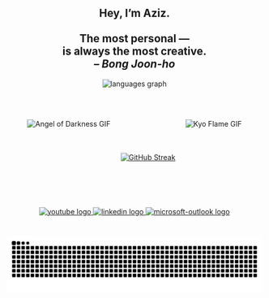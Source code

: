 <h2 align="center">
  Hey, I’m Aziz.<br><br>
  The most personal  —<br>
  is always the most creative.<br>
  <em>– Bong Joon-ho</em>
</h2>

<div align="center">

  <img src="https://github-readme-stats.vercel.app/api/top-langs?username=AzizMtg&locale=en&hide_title=false&layout=compact&card_width=320&langs_count=5&theme=dracula&hide_border=false" height="150" alt="languages graph" />

  <br><br>

  <div style="display: flex; align-items: center; justify-content: center; gap: 20px;">
    <img src="https://github.com/user-attachments/assets/373fe2a5-3a9e-44e9-906b-f9263bac3d42" height="150" alt="Angel of Darkness GIF" />
    
   <a href="https://git.io/streak-stats">
    <img src="https://streak-stats.demolab.com/?user=AzizMtg&theme=dracula&hide_border=false" height="150" alt="GitHub Streak" />
    </a>
    
   <img src="https://github.com/user-attachments/assets/c96b62a3-c956-4c23-9903-990c4559c3b5" height="150" alt="Kyo Flame GIF" />
  </div>

</div>



###

###


###

<div align="center">
  <a href="https://www.youtube.com/channel/UCsuQ14oVdSj2ZAsWrXlbTHw" target="_blank">
    <img src="https://img.shields.io/static/v1?message=Youtube&logo=youtube&label=&color=FF0000&logoColor=white&labelColor=&style=for-the-badge" height="35" alt="youtube logo"  />
  </a>
  <a href="https://www.linkedin.com/in/mohamedazizmaatoug/" target="_blank">
    <img src="https://img.shields.io/static/v1?message=LinkedIn&logo=linkedin&label=&color=0077B5&logoColor=white&labelColor=&style=for-the-badge" height="35" alt="linkedin logo"  />
  </a>
  <a href="mohamedaziz.maatoug@esprit.tn" target="_blank">
    <img src="https://img.shields.io/static/v1?message=Outlook&logo=microsoft-outlook&label=&color=0078D4&logoColor=white&labelColor=&style=for-the-badge" height="35" alt="microsoft-outlook logo"  />
  </a>
</div>

###

<br clear="both">

<img src="https://raw.githubusercontent.com/AzizMtg/AzizMtg/output/snake.svg" alt="Snake animation" />

###
